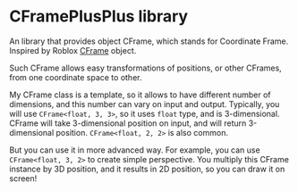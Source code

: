 # CFramePlusPlus library

An library that provides object CFrame, which stands for Coordinate Frame. Inspired by Roblox [CFrame](https://create.roblox.com/docs/reference/engine/datatypes/CFrame) object.

Such CFrame allows easy transformations of positions, or other CFrames, from one coordinate space to other.

My CFrame class is a template, so it allows to have different number of dimensions, and this number can vary on input and output. Typically, you will use `CFrame<float, 3, 3>`, so it uses `float` type, and is 3-dimensional. CFrame will take 3-dimensional position on input, and will return 3-dimensional position. `CFrame<float, 2, 2>` is also common.

But you can use it in more advanced way. For example, you can use `CFrame<float, 3, 2>` to create simple perspective. You multiply this CFrame instance by 3D position, and it results in 2D position, so you can draw it on screen!
